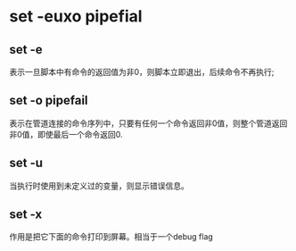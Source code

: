 # set -euxo pipefial

## set -e
表示一旦脚本中有命令的返回值为非0，则脚本立即退出，后续命令不再执行;

## set -o pipefail
表示在管道连接的命令序列中，只要有任何一个命令返回非0值，则整个管道返回非0值，即使最后一个命令返回0.

## set -u
当执行时使用到未定义过的变量，则显示错误信息。

## set -x
作用是把它下面的命令打印到屏幕。相当于一个debug flag 

